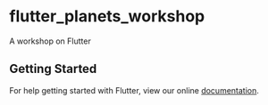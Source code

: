 # flutter_planets_workshop

A workshop on Flutter

## Getting Started

For help getting started with Flutter, view our online
[documentation](http://flutter.io/).
